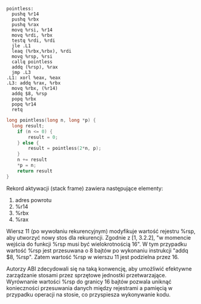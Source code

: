 ```ASM
pointless:
  pushq %r14
  pushq %rbx
  pushq %rax
  movq %rsi, %r14
  movq %rdi, %rbx
  testq %rdi, %rdi
  jle .L1
  leaq (%rbx,%rbx), %rdi
  movq %rsp, %rsi
  callq pointless
  addq (%rsp), %rax
  jmp .L3
.L1: xorl %eax, %eax
.L3: addq %rax, %rbx
  movq %rbx, (%r14)
  addq $8, %rsp
  popq %rbx
  popq %r14
  retq
```

```C
long pointless(long n, long *p) {
  long result;
    if (n <= 0) {
        result = 0;
    } else {
        result = pointless(2*n, p);
    }
    n += result
    *p = n;
    return result
}
```

Rekord aktywacji (stack frame) zawiera następujące elementy:
1. adres powrotu
2. %r14
3. %rbx
4. %rax


Wiersz 11 (po wywołaniu rekurencyjnym) modyfikuje wartość rejestru %rsp, aby utworzyć nowy stos dla rekurencji. Zgodnie z [1, 3.2.2], "w momencie wejścia do funkcji %rsp musi być wielokrotnością 16". W tym przypadku wartość %rsp jest przesuwana o 8 bajtów po wykonaniu instrukcji "addq $8, %rsp". Zatem wartość %rsp w wierszu 11 jest podzielna przez 16.

Autorzy ABI zdecydowali się na taką konwencję, aby umożliwić efektywne zarządzanie stosami przez sprzętowe jednostki przetwarzające. Wyrównanie wartości %rsp do granicy 16 bajtów pozwala uniknąć konieczności przesuwania danych między rejestrami a pamięcią w przypadku operacji na stosie, co przyspiesza wykonywanie kodu.
